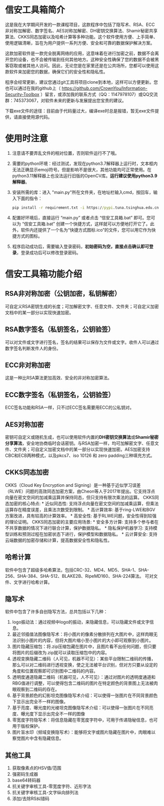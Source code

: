 # 信安工具箱简介

这是我在大学期间开发的一款课程项目，这款程序中包括了隐写术、RSA、ECC非对称加解密、数字签名、AES对称加解密、DH密钥交换算法、Shamir秘密共享算法、CKKS同态加密以及哈希计算等多种功能。这个软件使用方便、上手简单、使用逻辑清晰，旨在为用户提供一系列方便、安全和可靠的数据保护解决方案。

这款加密软件是一款完全脱离网络的应用，这意味着在进行加密之前，数据不会离开您的设备，也不会被传输到任何其他地方。这种安全性确保了您的数据不会被黑客窃取或被其他人访问。因此，无论您是在家里还是在公共场所，您都可以使用这款软件来加密您的数据，确保它们的安全性和隐私性。

程序会经常更新，建议您通过git工具将项目clone到本地，这样可以方便更新。您也可以通过在我的github上（ https://github.com/CrownYou/Information-Security-Toolbox ）留言，或添加我的联系方式（QQ：1147978107）或QQ交流群：745373067，对软件未来的更新与发展提出您宝贵的建议。

下载exe文件的途径：目前由于代码量过大，编译exe时总是报错，暂无exe文件提供，请直接使用源代码。

# 使用时注意

1. 注意请不要弄乱文件的相对位置，否则软件运行不了哦。

2. 需要的python环境：经过测试，发现在python3.7解释器上运行时，文本框内无法正确显示emoji符号。但是影响不是很大，其他功能均可正常使用。在python3.11解释器上也没法运行旧版的OpenCV库。**运行建议使用python3.9解释器**。

3. 安装所需的库：进入 "main.py"所在文件夹，在地址栏输入cmd，按回车，输入下面的指令：

   ```cmd
   pip install -r requirement.txt -i https://pypi.tuna.tsinghua.edu.cn/simple
   ```

4. 配置好环境后，直接运行 “main.py” 或者点击 “信安工具箱.bat” 即可。您可以为 “信安工具箱.bat” 创建一个快捷方式，这样就可以方便地打开它了。此外，软件内还提供了一个名为“快捷方式图标.ico”的文件，您可以用它作为快捷方式的图标。

5. 程序启动成功后，需要输入登录密码，**初始密码为空，直接点击确认即可登录**，登录成功后可以修改登录密码。

# 信安工具箱功能介绍

## RSA非对称加密（公钥加密，私钥解密）

可自定义RSA密钥生成的长度；可加解密文字、任意文件、文件夹；可自定义加密文档中的某一部分以实现快速加密。

## RSA数字签名（私钥签名，公钥验签）
可以对文件或文字进行签名，签名的结果可以保存为文件或文字。收件人可以通过数字签名判断发件人的身份。

## ECC非对称加密
这是一种比RSA算法更加高效、安全的非对称加密算法。

## ECC数字签名（私钥签名，公钥验签）

ECC签名功能和RSA一样，只不过ECC签名需要用ECC的公私钥对。

## AES对称加密
密钥可自定义或随机生成，也可以使用软件内置的**DH密钥交换算法**或**Shamir秘密分享算法**，安全地协商临时会话密钥。与RSA加密一样，均可加解密文字、任意文件、文件夹；可自定义加密文档中的某一部分以实现快速加密。AES加密支持CBC和ECB两种模式，以及pkcs7、iso 10126 和 zero padding三种填充方式。

## CKKS同态加密

CKKS（Cloud Key Encryption and Signing）是一种基于近似学习误差（RLWE）问题的高效同态加密方案，由Cheon等人于2017年提出。它支持浮点向量在密文空间的加减乘运算并保持同态，但只支持有限次乘法的运算。
CKKS同态加密的核心特点:
 \* 近似同态性: 支持浮点向量在密文空间的加减乘运算，但乘法运算存在精度误差，且乘法次数受到限制。
 \* 高计算效率: 基于ring-LWE和BGV方案改进，具有较高的计算效率。
 \* 高安全性: 基于RLWE问题，安全性得到较强的理论证明。
CKKS同态加密的主要应用场景:
 \* 安全多方计算: 支持多个参与者在不共享数据的情况下进行联合计算，保护数据隐私。
 \* 隐私保护机器学习: 支持模型训练和预测过程在加密状态下进行，保护模型和数据隐私。
 \* 云计算安全: 支持云端数据的加密存储和计算，提高数据安全性和隐私性。

## 哈希计算
软件中包含了超级多哈希算法，包括CRC-32、MD4、MD5、SHA-1、SHA-256、SHA-384、SHA-512、BLAKE2B、RipeMD160、SHA-224算法。
可对文件、文字进行哈希计算。

## 隐写术
软件中包含了许多自创隐写方法，总共包括以下几种：
1. logo振动法：通过视频中logo的振动，来隐藏信息，可以隐藏文件或文字信息。
2. 最近邻插值法图像隐写术：将小图片的像素分散排列在大图片中，这样肉眼无法识别小图片的内容，但将大图片缩小至小图片的大小即可观察到小图片。
3. 图片隐藏压缩包：将.zip压缩包藏在图片中，且图片看不出任何问题，但只要将图片的后缀改为.zip就可以读取压缩包中的内容。
4. 透视变换隐藏二维码（人可见，机器不可见）：某些平台限制二维码的传播，那么可以对二维码进行透视变换，使之无法被平台识别，但对方只要从设定的角度和位置观察即可识别图中二维码的内容。
5. 透明度通道隐藏二维码（机器可见，人不可见）：通过对图片的透明度通道和RBG值进行调整，可以使得包含二维码的图片在特定颜色的背景图上无法被肉眼观察到二维码的存在。
6. 基于背景颜色的幻影坦克图像隐写术介绍：可以使得一张图片在不同背景颜色下显示出完全不一样的图像。
7. 基于亮度、曝光度的光棱坦克图像隐写术介绍：可以使得一张图片在不同亮度、曝光度下显示出完全不一样的图像
8. 零宽度字符隐写术：将信息隐藏在零宽度字符中，可用于传递隐秘信息，也可用于版权保护。
9. 图片盲水印（频域变换隐写术）：能够将文字或图片隐藏在图片中，肉眼难以察觉图片中含有隐藏信息。

## 其他工具

1. 获取像素点的HSV值/范围
2. 强密码生成器
3. base64转码器
4. 抗关键字审核工具-零宽度字符、近形字法
5. 抗关键字审核工具-文字纵向排列法
6. 添加/去除RS纠错码

